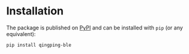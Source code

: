 # Installation

The package is published on [PyPI](https://pypi.org/project/deezer-python/) and can be installed with `pip` (or any equivalent):

```bash
pip install qingping-ble
```
